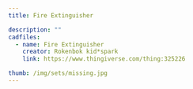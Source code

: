 ```yaml
---
title: Fire Extinguisher

description: ""
cadfiles:
  - name: Fire Extinguisher
    creator: Rokenbok kid*spark
    link: https://www.thingiverse.com/thing:325226

thumb: /img/sets/missing.jpg
---
```

